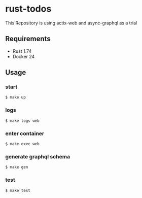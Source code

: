 # rust-todos
This Repository is using actix-web and async-graphql as a trial

## Requirements
- Rust 1.74
- Docker 24

## Usage
### start
```shell
$ make up
```

### logs
```shell
$ make logs web
```

### enter container
```shell
$ make exec web
```

### generate graphql schema
```shell
$ make gen
```

### test
```shell
$ make test
```
